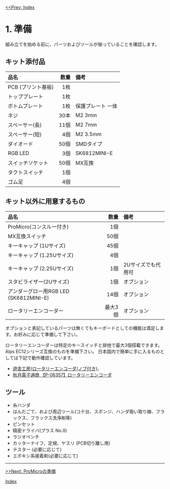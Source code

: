 [<<Prev: Index](index.md) 

# 1. 準備

組み立てを始める前に、パーツおよびツールが揃っていることを確認します。

## キット添付品

|品名                   | 数量 |備考|
|:----------------------|----:|:---|
|PCB (プリント基板)            | 1枚 |  |
|トッププレート          | 1枚 |   |
|ボトムプレート          | 1枚  |保護プレート 一体  |
|ネジ                    |30本 | M2 3mm  |
|スペーサー(長)           |11個 |  M2 7mm  |
|スペーサー(短)           | 4個  | M2 3.5mm   |
|ダイオード              |50個 | SMDタイプ  |
|RGB LED                | 3個 |SK6812MINI-E   |
|スイッチソケット        | 50個 |MX互換   |
|タクトスイッチ          |  1個 |   |
|ゴム足                 | 4個 |   |

## キット以外に用意するもの

|品名                   | 数量 |備考|
|:----------------------|----:|:---|
| ProMicro(コンスルー付き) | 1個| |
| MX互換スイッチ          | 50個| |
| キーキャップ (1Uサイズ)  | 45個| |
| キーキャップ (1.25Uサイズ)  | 4個| |
| キーキャップ (2.25Uサイズ)  | 1個| 2Uサイズでも代用可 |
| スタビライザー(2Uサイズ)  | 1個|オプション|
| アンダーグロー用RGB LED (SK6812MINI-E)  | 14個| オプション|
| ロータリーエンコーダー| 最大3個| オプション|


オプションと表記しているパーツは無くてもキーボードとしての機能は満足します。お好みに応じて準備して下さい。


ロータリーエンコーダーは特定のキースイッチと排他で最大3個搭載できます。Alps EC12シリーズ互換のものを準備下さい。
日本国内で簡単に手に入るものとしては下記で動作確認しています。
- [遊舎工房(ロータリーエンコーダ(ノブ付き)](https://shop.yushakobo.jp/collections/keyboard-parts/products/pec12r-4222f-s0024)、
- [秋月電子通商 【P-06357】ロータリーエンコーダ](https://akizukidenshi.com/catalog/g/gP-06357/)

## ツール
 - 糸ハンダ
 - はんだごて、および周辺ツール(コテ台、スポンジ、ハンダ吸い取り線、フラックス、フラックス洗浄剤等)
 - ピンセット
 - 精密ドライバ(プラス No.0)
 - ラジオペンチ
 - カッターナイフ、定規、ヤスリ (PCB切り離し用) 
 - テスター (必要に応じて)
 - エポキシ系接着剤(必要に応じて)

----
[>>Next: ProMicroの準備](02_promicro.md)   

[Index](index.md)
